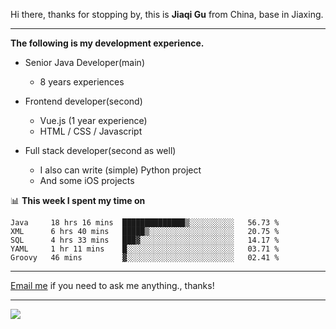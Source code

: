 Hi there, thanks for stopping by, this is **Jiaqi Gu** from China, base in Jiaxing.

---

**The following is my development experience.**

- Senior Java Developer(main)
  - 8 years experiences

- Frontend developer(second)
  - Vue.js (1 year experience)
  - HTML / CSS / Javascript
  
- Full stack developer(second as well)
  - I also can write (simple) Python project
  - And some iOS projects

📊 **This week I spent my time on**
<!--START_SECTION:waka-->
```text
Java     18 hrs 16 mins  ██████████████▒░░░░░░░░░░   56.73 % 
XML      6 hrs 40 mins   █████▒░░░░░░░░░░░░░░░░░░░   20.75 % 
SQL      4 hrs 33 mins   ███▓░░░░░░░░░░░░░░░░░░░░░   14.17 % 
YAML     1 hr 11 mins    █░░░░░░░░░░░░░░░░░░░░░░░░   03.71 % 
Groovy   46 mins         ▓░░░░░░░░░░░░░░░░░░░░░░░░   02.41 % 
```
<!--END_SECTION:waka-->

---

[Email me](mailto:droidqw@gmail.com?subject=Hiring_from_GitHub) if you need to ask me anything., thanks!

---

![]( https://visitor-badge.glitch.me/badge?page_id=githubgujiaqi)
